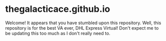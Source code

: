 # thegalacticace.github.io

Welcome! It appears that you have stumbled upon this repository. Well, this repository is for the best VA ever, DHL Express Virtual! Don't expect me to be updating this too much as I don't really need to.
